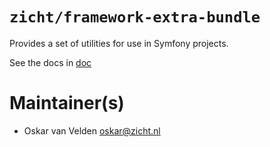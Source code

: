# `zicht/framework-extra-bundle`
Provides a set of utilities for use in Symfony projects. 

See the docs in [doc](doc)

# Maintainer(s)
* Oskar van Velden <oskar@zicht.nl>
